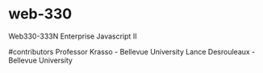 # web-330
Web330-333N Enterprise Javascript II



 #contributors
 Professor Krasso - Bellevue University
 Lance Desrouleaux - Bellevue University
